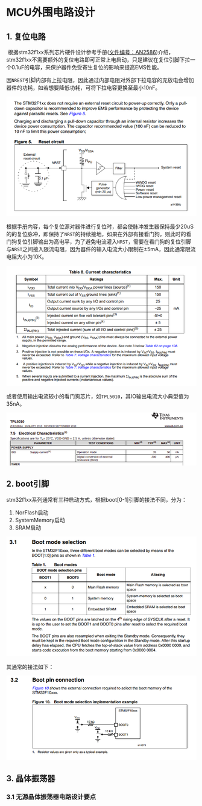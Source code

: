 # MCU外围电路设计

## 1. 复位电路

​		根据stm32f1xx系列芯片硬件设计参考手册([文件编号：AN2586](https://www.st.com/resource/en/application_note/cd00164185-getting-started-with-stm32f10xxx-hardware-development-stmicroelectronics.pdf))介绍，stm32f1xx不需要额外的复位电路即可正常上电启动，只是建议在复位引脚下拉一个0.1uF的电容，来保护器件免受寄生复位的影响来提高EMS性能。

​		因`NREST`引脚内部有上拉电阻，因此通过内部电阻对外部下拉电容的充放电会增加器件的功耗，如若想要降低功耗，可将下拉电容更换至最小10nF。

![复位电路](image/复位电路.png)

​		根据手册内容，每个复位源对器件进行复位时，都会使脉冲发生器保持最少20uS的的复位脉冲，即保持了`NRST`的持续接地，如果在外部有接看门狗，则此时的看门狗复位引脚输出为高电平，为了避免电流灌入`NRST`，需要在看门狗的复位引脚与`NRST`之间接入限流电阻，因为器件的输入电流大小限制在±5mA，因此通常限流电阻大小为10K。

![输入电流限制](image/输入电流限制.png)

​		或者使用输出电流较小的看门狗芯片，如`TPL5010`，其IO输出电流大小典型值为35nA。

![TPL5010输出电流](image/TPL5010输出电流.png)



## 2. boot引脚

stm32f1xx系列通常有三种启动方式，根据boot[0-1]引脚的接法不同，分为：

1. NorFlash启动
2. SystemMemory启动
3. SRAM启动

![boot_configure](image/boot_configure.png)

其通常的接法如下：

![boot引脚接法](image/boot引脚接法.png)

## 3. 晶体振荡器

### 3.1 无源晶体振荡器电路设计要点

